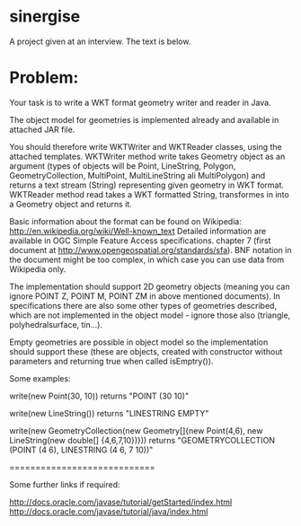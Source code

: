 # sinergise
A project given at an interview. The text is below.


Problem:
============================

Your task is to write a WKT format geometry writer and reader in Java.

The object model for geometries is implemented already and available in attached JAR file.

You should therefore write WKTWriter and WKTReader classes, using the attached templates.
WKTWriter method write takes Geometry object as an argument (types of objects will be Point, LineString, Polygon, GeometryCollection, MultiPoint, MultiLineString ali MultiPolygon) and returns a text stream (String) representing given geometry in WKT format.
WKTReader method read takes a WKT formatted String, transformes in into a Geometry object and returns it.


Basic information about the format can be found on Wikipedia:
http://en.wikipedia.org/wiki/Well-known_text
Detailed information are available in  OGC Simple Feature Access specifications. chapter 7 (first document at http://www.opengeospatial.org/standards/sfa).
BNF notation in the document might be too complex, in which case you can use data from Wikipedia only.

The implementation should support 2D geometry objects (meaning you can ignore POINT Z, POINT M, POINT ZM in above mentioned documents).
In specifications there are also some other types of geometries described, which are not implemented in the object model - ignore those also (triangle, polyhedralsurface, tin...).

Empty geometries are possible in object model so the implementation should support these (these are objects, created with constructor without parameters and returning true when called isEmptry()).

Some examples:

write(new Point(30, 10)) returns "POINT (30 10)"

write(new LineString()) returns "LINESTRING EMPTY"

write(new GeometryCollection<Geometry>(new Geometry[]{new Point(4,6), new LineString(new double[] {4,6,7,10})}))
returns "GEOMETRYCOLLECTION (POINT (4 6), LINESTRING (4 6, 7 10))"

============================

Some further links if required:

http://docs.oracle.com/javase/tutorial/getStarted/index.html
http://docs.oracle.com/javase/tutorial/java/index.html
